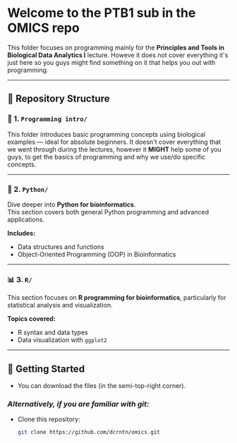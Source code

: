 # Welcome to the PTB1 sub in the OMICS repo

This folder focuses on programming mainly for the **Principles and Tools in Biological Data Analytics I** lecture. Howeve it does not cover everything it's just here so you guys might find something on it that helps you out with programming.

---

## 📁 Repository Structure

### 🧠 1. `Programming intro/`

This folder introduces basic programming concepts using biological examples — ideal for absolute beginners. It doesn't cover everything that we went through during the lectures, however it **MIGHT** help some of you guys, to get the basics of programming and why we use/do specific concepts.


---

### 🐍 2. `Python/`
Dive deeper into **Python for bioinformatics**.  
This section covers both general Python programming and advanced applications.

**Includes:**
- Data structures and functions  
- Object-Oriented Programming (OOP) in Bioinformatics  

---

### 📊 3. `R/`
This section focuses on **R programming for bioinformatics**, particularly for statistical analysis and visualization.

**Topics covered:**
- R syntax and data types  
- Data visualization with `ggplot2`  

---

## 🚀 Getting Started
- You can download the files (in the semi-top-right corner).

### *Alternatively, if you are familiar with git:*

- Clone this repository:  
   ```bash
   git clone https://github.com/dcrntn/omics.git
